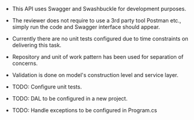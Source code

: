 * This API uses Swagger and Swashbuckle for development purposes. 
* The reviewer does not require to use a 3rd party tool Postman etc., simply run the code and Swagger interface should appear. 
* Currently there are no unit tests configured due to time constraints on delivering this task. 
* Repository and unit of work pattern has been used for separation of concerns. 
* Validation is done on model's construction level and service layer.

* TODO: Configure unit tests. 
* TODO: DAL to be configured in a new project. 
* TODO: Handle exceptions to be configured in Program.cs
